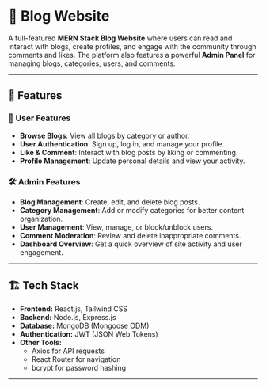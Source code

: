 # 📝 Blog Website

A full-featured **MERN Stack Blog Website** where users can read and interact with blogs, create profiles, and engage with the community through comments and likes. The platform also features a powerful **Admin Panel** for managing blogs, categories, users, and comments.

---

## 🚀 Features

### 👤 User Features
- **Browse Blogs**: View all blogs by category or author.
- **User Authentication**: Sign up, log in, and manage your profile.
- **Like & Comment**: Interact with blog posts by liking or commenting.
- **Profile Management**: Update personal details and view your activity.

### 🛠️ Admin Features
- **Blog Management**: Create, edit, and delete blog posts.
- **Category Management**: Add or modify categories for better content organization.
- **User Management**: View, manage, or block/unblock users.
- **Comment Moderation**: Review and delete inappropriate comments.
- **Dashboard Overview**: Get a quick overview of site activity and user engagement.

---

## 🏗️ Tech Stack

- **Frontend:** React.js, Tailwind CSS  
- **Backend:** Node.js, Express.js  
- **Database:** MongoDB (Mongoose ODM)  
- **Authentication:** JWT (JSON Web Tokens)  
- **Other Tools:** 
  - Axios for API requests
  - React Router for navigation
  - bcrypt for password hashing

---

